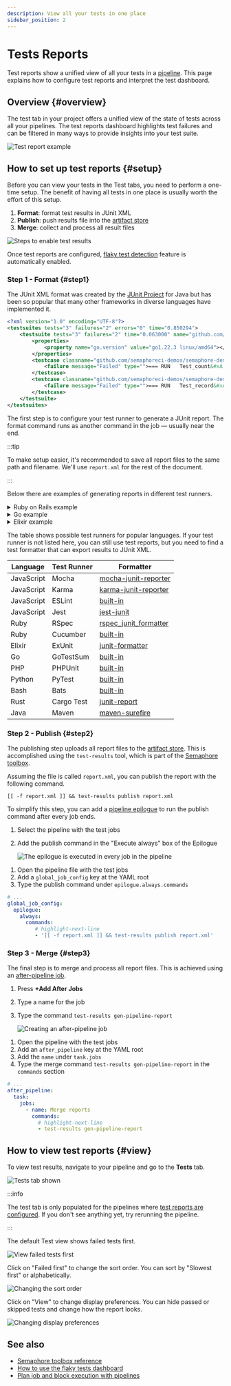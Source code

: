 ```yaml
---
description: View all your tests in one place
sidebar_position: 2
---
```


# Tests Reports

<VideoTutorial title="How to set up test reports" src="https://www.youtube.com/embed/-vsrkJfB6HU" />

Test reports show a unified view of all your tests in a [pipeline](../pipelines). This page explains how to configure test reports and interpret the test dashboard.

## Overview {#overview}

The test tab in your project offers a unified view of the state of tests across all your pipelines. The test reports dashboard highlights test failures and can be filtered in many ways to provide insights into your test suite.

![Test report example](./img/test-reports-tab.jpg)

## How to set up test reports {#setup}

Before you can view your tests in the Test tabs, you need to perform a one-time setup. The benefit of having all tests in one place is usually worth the effort of this setup.

1. **Format**: format test results in JUnit XML
2. **Publish**: push results file into the [artifact store](../artifacts)
3. **Merge**: collect and process all result files

![Steps to enable test results](./img/test-reports-steps.jpg)

Once test reports are configured, [flaky test detection](../tests/flaky-tests) feature is automatically enabled.

### Step 1 - Format {#step1}

The JUnit XML format was created by the [JUnit Project](https://junit.org/junit5/) for Java but has been so popular that many other frameworks in diverse languages have implemented it. 

```xml title="Example JUnit Report (report.xml)"
<?xml version="1.0" encoding="UTF-8"?>
<testsuites tests="3" failures="2" errors="0" time="0.850294">
    <testsuite tests="3" failures="2" time="0.063000" name="github.com/semaphoreci-demos/semaphore-demo-go" timestamp="2024-05-27T22:14:24Z">
        <properties>
            <property name="go.version" value="go1.22.3 linux/amd64"></property>
        </properties>
        <testcase classname="github.com/semaphoreci-demos/semaphore-demo-go" name="Test_count" time="0.020000">
            <failure message="Failed" type="">=== RUN   Test_count&#xA;dial tcp [::1]:5432: connect: connection refused&#xA;dial tcp [::1]:5432: connect: connection refused&#xA;dial tcp [::1]:5432: connect: connection refused&#xA;dial tcp [::1]:5432: connect: connection refused&#xA;    main_test.go:84: Select query returned 0&#xA;dial tcp [::1]:5432: connect: connection refused&#xA;--- FAIL: Test_count (0.02s)&#xA;</failure>
        </testcase>
        <testcase classname="github.com/semaphoreci-demos/semaphore-demo-go" name="Test_record" time="0.000000">
            <failure message="Failed" type="">=== RUN   Test_record&#xA;dial tcp [::1]:5432: connect: connection refused&#xA;dial tcp [::1]:5432: connect: connection refused&#xA;Serving: /getdata&#xA;Served: &#xA;    main_test.go:144: Wrong server response!&#xA;dial tcp [::1]:5432: connect: connection refused&#xA;--- FAIL: Test_record (0.00s)&#xA;</failure>
        </testcase>
    </testsuite>
</testsuites>
```

The first step is to configure your test runner to generate a JUnit report. The format command runs as another command in the job — usually near the end. 

:::tip

To make setup easier, it's recommended to save all report files to the same path and filename. We'll use `report.xml` for the rest of the document.

:::

Below there are examples of generating reports in different test runners.

<details>
<summary>Ruby on Rails example</summary>
<div>

To generate JUnit reports on Ruby on Rails projects we need to add the [rspec_junit_formatter](https://github.com/sj26/rspec_junit_formatter) Gem:

```ruby title="Gemfile"

group :development, :test do
  # ...
 gem "rspec_junit_formatter"
end
```

After running `bundle install`, we need to tell RSpec to use the new formatter. We can do this by extending the `.rspec` configuration file:

```ruby title=".rspec"
--format RspecJunitFormatter
--out report.xml
--format documentation
```

Alternatively, we can change the configuration via command line arguments:

```shell
bundle exec rspec --format RspecJunitFormatter --out report.xml --format documentation
```

Either way should generate a `report.xml` file at the root of the project.

</div>
</details>

<details>
<summary>Go example</summary>
<div>

A project using [GoTestSum](https://github.com/gotestyourself/gotestsum) as the test runner can generate JUnit reports by `--junitfile` to the test command in the [job](../jobs):

```shell
checkout
go get .
go install gotest.tools/gotestsum
# highlight-next-line
gotestsum --junitfile report.xml
```

</div>
</details>

<details>
<summary>Elixir example</summary>
<div>

To generate JUnit reports for your Elixir project, follow these steps:

<Steps>

1. Add [junit-formatter](https://github.com/victorolinasc/junit-formatter) to your `mix.exs`

    ```elixir title="mix.exs"
    defp deps do
    [
        # ...
        {:junit_formatter, "~> 3.1", only: [:test]}
    ]
    end
    ```

2. Install the dependencies:

    ```shell
    mix deps.get
    ```

3. Extend your `config/test.exs`

    ```elixir title="config/test.exs"
    config :junit_formatter,
        report_dir: "/tmp",
        report_file: "report.xml", 
        print_report_file: true,
        include_filename?: true,
        prepend_project_name?: false,
        include_file_line?: true
    ```

4. Extend your `test/test_helper.exs`

    ```elixir title="test/test_helper.exs"
    ExUnit.configure(formatters: [JUnitFormatter, ExUnit.CLIFormatter])
    ExUnit.start()
    ```

5. Run the tests. This should generate `report.xml`

    ```shell
    mix test
    mv /tmp/report.xml .
    ```

</Steps>

</div>
</details>

The table shows possible test runners for popular languages. If your test runner is not listed here, you can still use test reports, but you need to find a test formatter that can export results to JUnit XML.


| Language   | Test Runner | Formatter                                                                                     |
| ---------- | ----------- | --------------------------------------------------------------------------------------------- |
| JavaScript | Mocha       | [mocha-junit-reporter](https://www.npmjs.com/package/mocha-junit-reporter)                    |
| JavaScript | Karma       | [karma-junit-reporter](https://www.npmjs.com/package/karma-junit-reporter)                    |
| JavaScript | ESLint      | [built-in](https://eslint.org/docs/user-guide/formatters/#junit)                              |
| JavaScript | Jest        | [jest-junit](https://www.npmjs.com/package/jest-junit)                                        |
| Ruby       | RSpec       | [rspec_junit_formatter](https://github.com/sj26/rspec_junit_formatter)                        |
| Ruby       | Cucumber    | [built-in](https://relishapp.com/cucumber/cucumber/docs/formatters/junit-output-formatter)    |
| Elixir     | ExUnit      | [junit-formatter](https://github.com/victorolinasc/junit-formatter)                           |
| Go         | GoTestSum   | [built-in](https://github.com/gotestyourself/gotestsum#junit-xml-output)                      |
| PHP        | PHPUnit     | [built-in](https://phpunit.readthedocs.io/en/9.5/textui.html?highlight=junit)                 |
| Python     | PyTest      | [built-in](https://docs.pytest.org/en/6.2.x/usage.html#creating-junitxml-format-files)        |
| Bash       | Bats        | [built-in](https://bats-core.readthedocs.io/en/latest/usage.html)                             |
| Rust       | Cargo Test  | [junit-report](https://crates.io/crates/junit-report)                                         |
| Java       | Maven       | [maven-surefire](https://maven.apache.org/surefire/maven-surefire-plugin/examples/junit.html) |


### Step 2 - Publish {#step2}

The publishing step uploads all report files to the [artifact store](../artifacts). This is accomplished using the `test-results` tool, which is part of the [Semaphore toolbox](../../reference/toolbox).

Assuming the file is called `report.xml`, you can publish the report with the following command.

```shell
[[ -f report.xml ]] && test-results publish report.xml
```

To simplify this step, you can add a [pipeline epilogue](../pipelines#settings) to run the publish command after every job ends.

<Tabs groupId="editor-yaml">
<TabItem value="editor" label="Editor">

<Steps>

1. Select the pipeline with the test jobs
2. Add the publish command in the "Execute always" box of the Epilogue

    ![The epilogue is executed in every job in the pipeline](./img/test-report-publish.jpg)

</Steps>

</TabItem>
<TabItem value="yaml" label="YAML">

<Steps>

1. Open the pipeline file with the test jobs
2. Add a `global_job_config` key at the YAML root
3. Type the publish command under `epilogue.always.commands`

</Steps>

```yaml title=".semaphore/semaphore.yml"
# ...
global_job_config:
  epilogue:
    always:
      commands:
         # highlight-next-line
         - '[[ -f report.xml ]] && test-results publish report.xml'
```

</TabItem>
</Tabs>

### Step 3 - Merge {#step3}

The final step is to merge and process all report files. This is achieved using an [after-pipeline job](../pipelines#after-pipeline-job).

<Tabs groupId="editor-yaml">
<TabItem value="editor" label="Editor">

<Steps>

1. Press **+Add After Jobs**
2. Type a name for the job
3. Type the command `test-results gen-pipeline-report`

    ![Creating an after-pipeline job](./img/test-report-after-pipeline-job.jpg)

</Steps>


</TabItem>
<TabItem value="yaml" label="YAML">

<Steps>

1. Open the pipeline with the test jobs
2. Add an `after_pipeline` key at the YAML root
3. Add the `name` under `task.jobs`
4. Type the merge command `test-results gen-pipeline-report` in the `commands` section

</Steps>

```yaml title=".semaphore/semaphore.yml"
# ...
after_pipeline:
  task:
    jobs:
      - name: Merge reports
        commands:
          # highlight-next-line
          - test-results gen-pipeline-report
```

</TabItem>
</Tabs>

## How to view test reports {#view}

To view test results, navigate to your pipeline and go to the **Tests** tab.

![Tests tab shown](./img/test-reports-tab-location.jpg)

:::info

The test tab is only populated for the pipelines where [test reports are configured](#setup). If you don't see anything yet, try rerunning the pipeline.

:::

The default Test view shows failed tests first.

![View failed tests first](./img/test-reports-failed.jpg)

Click on "Failed first" to change the sort order. You can sort by "Slowest first" or alphabetically.

![Changing the sort order](./img/test-reports-sort.jpg)

Click on "View" to change display preferences. You can hide passed or skipped tests and change how the report looks.

![Changing display preferences](./img/test-reports-display.jpg)

## See also

- [Semaphore toolbox reference](../../reference/toolbox)
- [How to use the flaky tests dashboard](./flaky-tests.md)
- [Plan job and block execution with pipelines](../pipelines)

